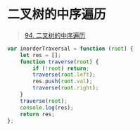 
# 二叉树的中序遍历


> [94. 二叉树的中序遍历](https://leetcode.cn/problems/binary-tree-inorder-traversal/)


```javascript hl:6
var inorderTraversal = function (root) {
    let res = [];
    function traverse(root) {
        if (!root) return;
        traverse(root.left);
        res.push(root.val);
        traverse(root.right);
    }
    traverse(root);
    console.log(res);
    return res;
};
```